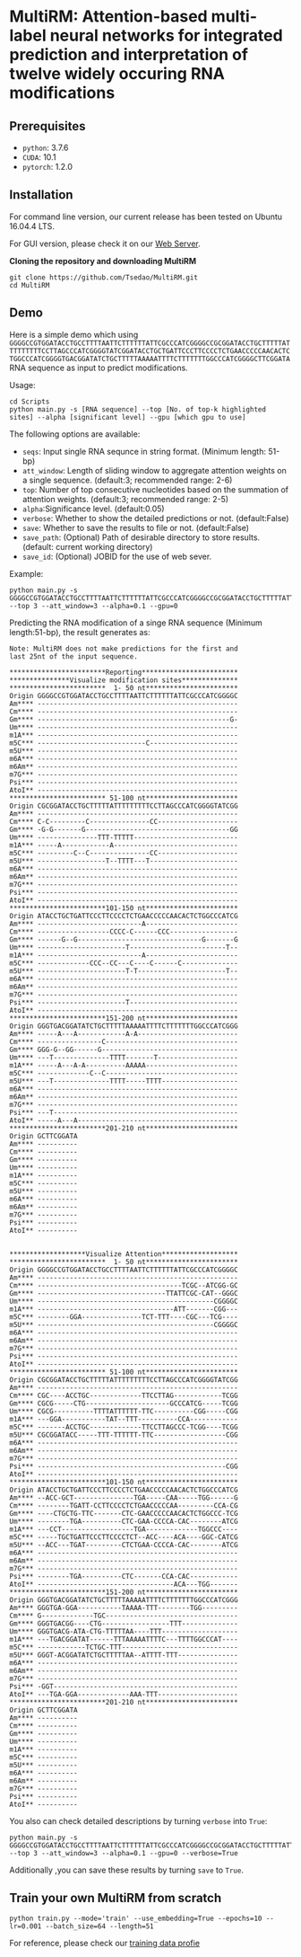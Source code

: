 # MultiRM: Attention-based multi-label neural networks for integrated prediction and interpretation of twelve widely occuring RNA modifications

## Prerequisites
* `python`: 3.7.6
* `CUDA`: 10.1
* `pytorch`: 1.2.0
## Installation
For command line version, our current release has been tested on Ubuntu 16.04.4 LTS.

For GUI version, please check it on our [Web Server](https://www.xjtlu.edu.cn/biologicalsciences/multirm).

**Cloning the repository and downloading MultiRM**
```
git clone https://github.com/Tsedao/MultiRM.git
cd MultiRM
```

## Demo
Here is a simple demo which using `GGGGCCGTGGATACCTGCCTTTTAATTCTTTTTTATTCGCCCATCGGGGCCGCGGATACCTGCTTTTTATTTTTTTTTCCTTAGCCCATCGGGGTATCGGATACCTGCTGATTCCCTTCCCCTCTGAACCCCCAACACTCTGGCCCATCGGGGTGACGGATATCTGCTTTTTAAAAATTTTCTTTTTTTGGCCCATCGGGGCTTCGGATA`
RNA sequence as input to predict modifications.

Usage:
```
cd Scripts
python main.py -s [RNA sequence] --top [No. of top-k highlighted sites] --alpha [significant level] --gpu [which gpu to use]
```

The following options are available:

* `seqs`: Input single RNA sequnce in string format. (Minimum length: 51-bp)
* `att_window`: Length of sliding window to aggregate attention weights on a single sequence. (default:3; recommended range: 2-6)
* `top`: Number of top consecutive nucleotides based on the summation of attention weights. (default:3; recommended range: 2-5)
* `alpha`:Significance level. (default:0.05)
* `verbose`: Whether to show the detailed predictions or not. (default:False)
* `save`: Whether to save the results to file or not. (default:False)
* `save_path`: (Optional) Path of desirable directory to store results. (default: current working directory)
* `save_id`: (Optional) JOBID for the use of web sever.

Example:
```
python main.py -s GGGGCCGTGGATACCTGCCTTTTAATTCTTTTTTATTCGCCCATCGGGGCCGCGGATACCTGCTTTTTATTTTTTTTTCCTTAGCCCATCGGGGTATCGGATACCTGCTGATTCCCTTCCCCTCTGAACCCCCAACACTCTGGCCCATCGGGGTGACGGATATCTGCTTTTTAAAAATTTTCTTTTTTTGGCCCATCGGGGCTTCGGATA --top 3 --att_window=3 --alpha=0.1 --gpu=0
```
Predicting the RNA modification of a singe RNA sequence (Minimum length:51-bp), the result generates as:
```
Note: MultiRM does not make predictions for the first and
last 25nt of the input sequence.

************************Reporting************************
***************Visualize modification sites**************
************************  1- 50 nt***********************
Origin GGGGCCGTGGATACCTGCCTTTTAATTCTTTTTTATTCGCCCATCGGGGC
Am**** --------------------------------------------------
Cm**** --------------------------------------------------
Gm**** ------------------------------------------------G-
Um**** --------------------------------------------------
m1A*** --------------------------------------------------
m5C*** ---------------------------C----------------------
m5U*** --------------------------------------------------
m6A*** --------------------------------------------------
m6Am** --------------------------------------------------
m7G*** --------------------------------------------------
Psi*** --------------------------------------------------
AtoI** --------------------------------------------------
************************ 51-100 nt***********************
Origin CGCGGATACCTGCTTTTTATTTTTTTTTCCTTAGCCCATCGGGGTATCGG
Am**** --------------------------------------------------
Cm**** C-C---------C---------------CC--------------------
Gm**** -G-G-------G------------------------------------GG
Um**** ---------------TTT-TTTTT--------------------------
m1A*** -----A------------A-------------------------------
m5C*** ---------C--C---------------CC--------------------
m5U*** -----------------T--TTTT---T----------------------
m6A*** --------------------------------------------------
m6Am** --------------------------------------------------
m7G*** --------------------------------------------------
Psi*** --------------------------------------------------
AtoI** --------------------------------------------------
************************101-150 nt***********************
Origin ATACCTGCTGATTCCCTTCCCCTCTGAACCCCCAACACTCTGGCCCATCG
Am**** --------------------------A-----------------------
Cm**** ------------------CCCC-C------CCC-----------------
Gm**** ------G--G-------------------------------G-------G
Um**** ----------------------T------------------------T--
m1A*** --------------------------A-----------------------
m5C*** -------------CCC--CC---C----C------C--------------
m5U*** ----------------------T-T----------------------T--
m6A*** --------------------------------------------------
m6Am** --------------------------------------------------
m7G*** --------------------------------------------------
Psi*** ----------------------T---------------------------
AtoI** --------------------------------------------------
************************151-200 nt***********************
Origin GGGTGACGGATATCTGCTTTTTAAAAATTTTCTTTTTTTGGCCCATCGGG
Am**** -----A---A------------A-A-------------------------
Cm**** ----------------C---------------------------------
Gm**** GGG-G--GG------G----------------------------------
Um**** ---T--------------TTTT-------T--------------------
m1A*** -----A---A-A----------AAAAA-----------------------
m5C*** -------------C--C---------------------------------
m5U*** ---T--------------TTTT-----TTTT-------------------
m6A*** --------------------------------------------------
m6Am** --------------------------------------------------
m7G*** --------------------------------------------------
Psi*** ---T----------------------------------------------
AtoI** -----A---A----------------------------------------
************************201-210 nt***********************
Origin GCTTCGGATA
Am**** ----------
Cm**** ----------
Gm**** ----------
Um**** ----------
m1A*** ----------
m5C*** ----------
m5U*** ----------
m6A*** ----------
m6Am** ----------
m7G*** ----------
Psi*** ----------
AtoI** ----------


*******************Visualize Attention*******************
************************  1- 50 nt***********************
Origin GGGGCCGTGGATACCTGCCTTTTAATTCTTTTTTATTCGCCCATCGGGGC
Am**** --------------------------------------------------
Cm**** ------------------------------------TCGC--ATCGG-GC
Gm**** --------------------------------TTATTCGC-CAT--GGGC
Um**** --------------------------------------------CGGGGC
m1A*** ----------------------------------ATT-------CGG---
m5C*** --------GGA---------------TCT-TTT----CGC---TCG----
m5U*** --------------------------------------------CGGGGC
m6A*** --------------------------------------------------
m6Am** --------------------------------------------------
m7G*** --------------------------------------------------
Psi*** --------------------------------------------------
AtoI** --------------------------------------------------
************************ 51-100 nt***********************
Origin CGCGGATACCTGCTTTTTATTTTTTTTTCCTTAGCCCATCGGGGTATCGG
Am**** --------------------------------------------------
Cm**** CGC----ACCTGC-------------TTCCTTAG------------TCGG
Gm**** CGCG-----CTG---------------------GCCCATCG-----TCGG
Um**** CGCG----------TTTTATTTTTT-TTC----------CGG-----CGG
m1A*** ---GGA-----------TAT--TTT----------CCA------------
m5C*** -------ACCTGC-------------TTCCTTAGCCC-TCGG----TCGG
m5U*** CGCGGATACC-----TTT-TTTTTT-TTC------------------CGG
m6A*** --------------------------------------------------
m6Am** --------------------------------------------------
m7G*** --------------------------------------------------
Psi*** -----------------------------------------------CGG
AtoI** --------------------------------------------------
************************101-150 nt***********************
Origin ATACCTGCTGATTCCCTTCCCCTCTGAACCCCCAACACTCTGGCCCATCG
Am**** --ACC-GCT---------------TGA-----CAA-----TGG------G
Cm**** --------TGATT-CCTTCCCCTCTGAACCCCCAA---------CCA-CG
Gm**** ----CTGCTG-TTC-------CTC-GAACCCCCAACACTCTGGCCC-TCG
Um**** --------TGA----------CTC-GAA-CCCCA-CAC--------ATCG
m1A*** ---CCT------------------TGA-------------TGGCCC----
m5C*** -----TGCTGATTCCCTTCCCCTCT--ACC----ACA----GGC-CATCG
m5U*** --ACC---TGAT---------CTCTGAA-CCCCA-CAC--------ATCG
m6A*** --------------------------------------------------
m6Am** --------------------------------------------------
m7G*** --------------------------------------------------
Psi*** --------TGA----------CTC-------CCA-CAC------------
AtoI** ----------------------------------ACA---TGG-------
************************151-200 nt***********************
Origin GGGTGACGGATATCTGCTTTTTAAAAATTTTCTTTTTTTGGCCCATCGGG
Am**** GGGTGA-GGA-----------TAAAA-TTT--------TGG---------
Cm**** G-------------TGC---------------------------------
Gm**** GGGTGACGG----CTG-----------------TTT--------------
Um**** GGGTGACG-ATA-CTG-TTTTTAA----TTT-------------------
m1A*** ---TGACGGATAT------TTTAAAAATTTTC---TTTTGGCCCAT----
m5C*** ------------TCTGC-TTT-----------------------------
m5U*** GGGT-ACGGATATCTGCTTTTTAA--ATTTT-TTT---------------
m6A*** --------------------------------------------------
m6Am** --------------------------------------------------
m7G*** --------------------------------------------------
Psi*** -GGT----------------------------------------------
AtoI** ---TGA-GGA-------------AAA-TTT--------------------
************************201-210 nt***********************
Origin GCTTCGGATA
Am**** ----------
Cm**** ----------
Gm**** ----------
Um**** ----------
m1A*** ----------
m5C*** ----------
m5U*** ----------
m6A*** ----------
m6Am** ----------
m7G*** ----------
Psi*** ----------
AtoI** ----------
```
You also can check detailed descriptions by turning `verbose` into `True`:
```
python main.py -s GGGGCCGTGGATACCTGCCTTTTAATTCTTTTTTATTCGCCCATCGGGGCCGCGGATACCTGCTTTTTATTTTTTTTTCCTTAGCCCATCGGGGTATCGGATACCTGCTGATTCCCTTCCCCTCTGAACCCCCAACACTCTGGCCCATCGGGGTGACGGATATCTGCTTTTTAAAAATTTTCTTTTTTTGGCCCATCGGGGCTTCGGATA --top 3 --att_window=3 --alpha=0.1 --gpu=0 --verbose=True
```
Additionally ,you can save these results by turning `save` to `True`.

## Train your own MultiRM from scratch
```
python train.py --mode='train' --use_embedding=True --epochs=10 --lr=0.001 --batch_size=64 --length=51
```
For reference, please check our [training data profie](https://github.com/Tsedao/MultiRM/blob/master/Notebooks/RMdata_profile.ipynb)
